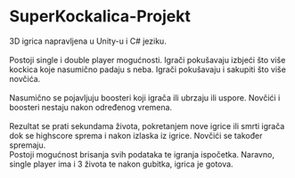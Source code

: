 # SuperKockalica-Projekt

3D igrica napravljena u Unity-u i C# jeziku.<br><br> Postoji single i double player mogućnosti. Igrači pokušavaju izbjeći što više kockica koje nasumično padaju s neba. Igrači pokušavaju i sakupiti što više novčića.<br><br> Nasumično se pojavljuju boosteri koji igrača ili ubrzaju ili uspore. Novčići i boosteri nestaju nakon određenog vremena. <br><br>Rezultat se prati sekundama života, pokretanjem nove igrice ili smrti igrača dok se highscore sprema i nakon izlaska iz igrice. Novčići se također spremaju. <br>Postoji mogućnost brisanja svih podataka te igranja ispočetka. Naravno, single player ima i 3 života te nakon gubitka, igrica je gotova.

